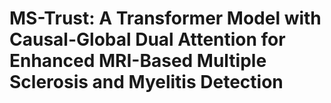 # MS-Trust: A Transformer Model with Causal-Global Dual Attention for Enhanced MRI-Based Multiple Sclerosis and Myelitis Detection
